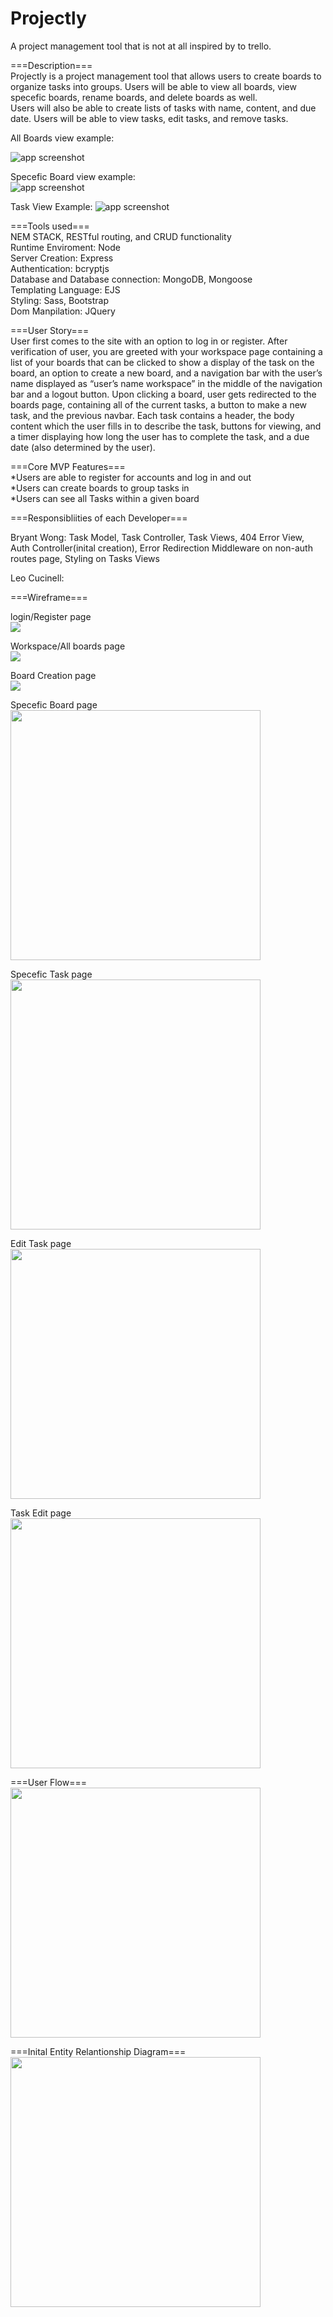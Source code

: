 # Projectly

A project management tool that is not at all inspired by to trello.

===Description===<br />
Projectly is a project management tool that allows users to create boards to organize tasks into groups. Users will be able to view all boards, view specefic boards, rename boards, and delete boards as well.<br/>
Users will also be able to create lists of tasks with name, content, and due date. Users will be able to view tasks, edit tasks, and remove tasks.<br/>

All Boards view example:<br/>

<img src="https://projectly-assets-bucket.s3.us-west-2.amazonaws.com/Screen+Shot+2021-08-04+at+9.24.51+AM.png" class="d-block w-100" alt="app screenshot">

Specefic Board view example:<br/>
<img src="https://projectly-assets-bucket.s3.us-west-2.amazonaws.com/Screen+Shot+2021-08-04+at+9.25.14+AM.png" class="d-block w-100" alt="app screenshot">

Task View Example:
<img src="https://projectly-assets-bucket.s3.us-west-2.amazonaws.com/Screen+Shot+2021-08-04+at+9.25.34+AM.png" class="d-block w-100" alt="app screenshot">

===Tools used===<br />
NEM STACK, RESTful routing, and CRUD functionality<br />
Runtime Enviroment: Node<br />
Server Creation: Express<br />
Authentication: bcryptjs<br />
Database and Database connection: MongoDB, Mongoose<br />
Templating Language: EJS<br />
Styling: Sass, Bootstrap<br />
Dom Manpilation: JQuery<br />

===User Story===<br />
User first comes to the site with an option to log in or register. After verification of user, you are greeted with your workspace page containing a list of your boards that can be clicked to show a display of the task on the board, an option to create a new board, and a navigation bar with the user’s name displayed as “user’s name workspace” in the middle of the navigation bar and a logout button. Upon clicking a board, user gets redirected to the boards page, containing all of the current tasks, a button to make a new task, and the previous navbar. Each task contains a header, the body content which the user fills in to describe the task, buttons for viewing, and a timer displaying how long the user has to complete the task, and a due date (also determined by the user).

===Core MVP Features===<br />
*Users are able to register for accounts and log in and out<br />
*Users can create boards to group tasks in<br />
\*Users can see all Tasks within a given board<br />

===Responsibliities of each Developer===<br />

Bryant Wong: Task Model, Task Controller, Task Views, 404 Error View, Auth Controller(inital creation), Error Redirection Middleware on non-auth routes page, Styling on Tasks Views<br />

Leo Cucinell:

===Wireframe===

login/Register page<br/>
<img src="https://i.imgur.com/g7RvmHD.png">

Workspace/All boards page<br/>
<img src="https://i.imgur.com/D2prF37.png">

Board Creation page<br/>
<img src="https://i.imgur.com/vpvl7Qp.png">

Specefic Board page<br/>
<img src="https://i.imgur.com/MPBmTvb.png" height="400">

Specefic Task page<br/>
<img src="https://i.imgur.com/PkhyO09.png" height="400">

Edit Task page<br/>
<img src="https://i.imgur.com/6RIpL5N.png" height="400">

Task Edit page<br/>
<img src="https://i.imgur.com/s9uhW4L.png" height="400">

===User Flow===<br/>
<img src="https://i.imgur.com/vwUj9pL.png" height="400">

===Inital Entity Relantionship Diagram===<br/>
<img src="https://i.imgur.com/UyTFdJM.png" height="400">
